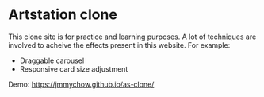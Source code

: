 # Artstation clone

This clone site is for practice and learning purposes. A lot of techniques are involved to acheive the effects present in this website. For example:

- Draggable carousel
- Responsive card size adjustment

Demo: https://jmmychow.github.io/as-clone/